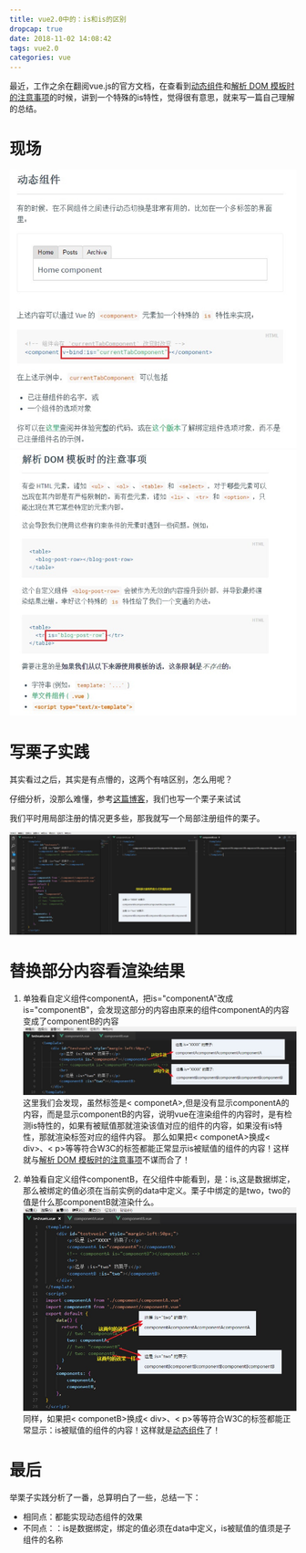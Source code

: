 ```yaml
---
title: vue2.0中的：is和is的区别
dropcap: true
date: 2018-11-02 14:08:42
tags: vue2.0
categories: vue
---
```

最近，工作之余在翻阅vue.js的官方文档，在查看到[动态组件](https://cn.vuejs.org/v2/guide/components.html#动态组件)和[解析 DOM 模板时的注意事项](https://cn.vuejs.org/v2/guide/components.html#解析-DOM-模板时的注意事项)的时候，讲到一个特殊的is特性，觉得很有意思，就来写一篇自己理解的总结。

# **现场**
![动态组件](vueis/dynamicComponent.jpg)
![解析-DOM-模板时的注意事项](vueis/resolveDOM.jpg)

# **写栗子实践**
其实看过之后，其实是有点懵的，这两个有啥区别，怎么用呢？

仔细分析，没那么难懂，参考[这篇博客](https://blog.csdn.net/qq_39397845/article/details/81062475)，我们也写一个栗子来试试

我们平时用局部注册的情况更多些，那我就写一个局部注册组件的栗子。

![](vueis/pandect.jpg)
# **替换部分内容看渲染结果**
1. 单独看自定义组件componentA，把is="componentA"改成is="componentB"，会发现这部分的内容由原来的组件componentA的内容变成了componentB的内容
![](vueis/exchangeAB.jpg)
这里我们会发现，虽然标签是< componetA>,但是没有显示componentA的内容，而是显示componentB的内容，说明vue在渲染组件的内容时，是有检测is特性的，如果有被赋值那就渲染该值对应的组件的内容，如果没有is特性，那就渲染标签对应的组件内容。
那么如果把< componetA>换成< div>、< p>等等符合W3C的标签都能正常显示is被赋值的组件的内容！这样就与[解析 DOM 模板时的注意事项](https://cn.vuejs.org/v2/guide/components.html#解析-DOM-模板时的注意事项)不谋而合了！

2. 单独看自定义组件componentB，在父组件中能看到，是：is,这是数据绑定，那么被绑定的值必须在当前实例的data中定义。栗子中绑定的是two，two的值是什么那componentB就渲染什么。
![](vueis/exchangeTWO.jpg)
同样，如果把< componetB>换成< div>、< p>等等符合W3C的标签都能正常显示：is被赋值的组件的内容！这样就是[动态组件](https://cn.vuejs.org/v2/guide/components.html#动态组件)了！

# **最后**
举栗子实践分析了一番，总算明白了一些，总结一下：
* 相同点：都能实现动态组件的效果
* 不同点：：is是数据绑定，绑定的值必须在data中定义，is被赋值的值须是子组件的名称